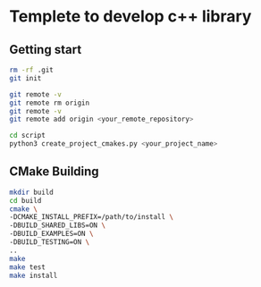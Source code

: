 # Templete to develop c++ library

## Getting start

```bash
rm -rf .git
git init
```

```bash
git remote -v
git remote rm origin
git remote -v
git remote add origin <your_remote_repository>
```

```bash
cd script
python3 create_project_cmakes.py <your_project_name>
```

## CMake Building

```bash
mkdir build
cd build
cmake \
-DCMAKE_INSTALL_PREFIX=/path/to/install \
-DBUILD_SHARED_LIBS=ON \
-DBUILD_EXAMPLES=ON \
-DBUILD_TESTING=ON \
..
make
make test
make install
```
